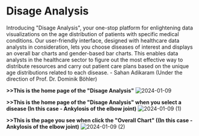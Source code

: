 <h1>Disage Analysis</h1>

<p>Introducing "Disage Analysis", your one-stop platform for enlightening data visualizations on the age distribution of patients with specific medical conditions. Our user-friendly interface, designed with healthcare data analysts in consideration, lets you choose diseases of interest and displays an overall bar charts and  gender-based bar charts. This enables data analysts in the healthcare sector to figure out the most effective way to distribute resources and carry out patient care plans based on the unique age distributions related to each disease. - Sahan Adikaram (Under the direction of Prof. Dr. Dominik Böhler)</p>

<b>>>This is the home page of the "Disage Analysis"</b>
![2024-01-09](https://github.com/SahanAdikaram/Disage-Analysis/assets/116548418/fbd66367-9a18-4452-94e1-146f6098e985)


<b>>>This is the home page of the "Disage Analysis" when you select a disease (In this case - Ankylosis of the elbow joint)</b>
![2024-01-09 (1)](https://github.com/SahanAdikaram/Disage-Analysis/assets/116548418/965ebff9-963f-41a0-b397-88d7eec5bc83)

<b>>>This is the page you see when click the "Overall Chart" ((In this case - Ankylosis of the elbow joint)</b>
![2024-01-09 (2)](https://github.com/SahanAdikaram/Disage-Analysis/assets/116548418/eab27c37-1e7c-4daa-9c64-d7a7ec11ee6b)
